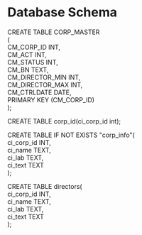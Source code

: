 # Database Schema   
CREATE TABLE CORP_MASTER  
(  
    CM_CORP_ID INT,  
    CM_ACT INT,  
    CM_STATUS INT,  
    CM_BN TEXT,  
    CM_DIRECTOR_MIN INT,  
    CM_DIRECTOR_MAX INT,  
    CM_CTRLDATE DATE,  
    PRIMARY KEY (CM_CORP_ID)  
);  


CREATE TABLE corp_id(ci_corp_id int);  

CREATE TABLE IF NOT EXISTS "corp_info"(  
  ci_corp_id INT,  
  ci_name TEXT,  
  ci_lab TEXT,  
  ci_text TEXT  
);  

CREATE TABLE directors(  
  ci_corp_id INT,  
  ci_name TEXT,  
  ci_lab TEXT,  
  ci_text TEXT  
);  
